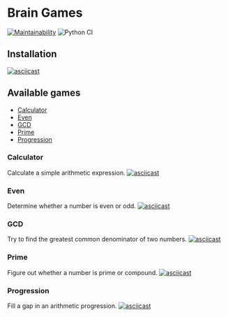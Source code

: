 # Brain Games

[![Maintainability](https://api.codeclimate.com/v1/badges/49a4a81a5cd353407533/maintainability)](https://codeclimate.com/github/vetalpaprotsky/brain-games/maintainability)
![Python CI](https://github.com/vetalpaprotsky/brain-games/workflows/Python%20CI/badge.svg)

## Installation
[![asciicast](https://asciinema.org/a/O6ESbaJR1hTTSIIFJG3jF190Q.svg)](https://asciinema.org/a/O6ESbaJR1hTTSIIFJG3jF190Q)

## Available games
- [Calculator](#calculator)
- [Even](#even)
- [GCD](#gcd)
- [Prime](#prime)
- [Progression](#progression)

### Calculator
<a name="calculator"></a>
Calculate a simple arithmetic expression.
[![asciicast](https://asciinema.org/a/qyvyfYPyj9hwHctQGvLUTMLv4.svg)](https://asciinema.org/a/qyvyfYPyj9hwHctQGvLUTMLv4)

### Even
<a name="even"></a>
Determine whether a number is even or odd.
[![asciicast](https://asciinema.org/a/JS2uW7hURfIP2oNQqu5cZBsb7.svg)](https://asciinema.org/a/JS2uW7hURfIP2oNQqu5cZBsb7)

### GCD
<a name="gcd"></a>
Try to find the greatest common denominator of two numbers.
[![asciicast](https://asciinema.org/a/7U9GR0XTC1hqwK9DIy0SRmYg9.svg)](https://asciinema.org/a/7U9GR0XTC1hqwK9DIy0SRmYg9)

### Prime
<a name="prime"></a>
Figure out whether a number is prime or compound.
[![asciicast](https://asciinema.org/a/t6ZrO99xKpvBRrsZ4htHBfWet.svg)](https://asciinema.org/a/t6ZrO99xKpvBRrsZ4htHBfWet)

### Progression
<a name="progression"></a>
Fill a gap in an arithmetic progression.
[![asciicast](https://asciinema.org/a/Hamj30tuqbHJDdNpBEGBVa4W5.svg)](https://asciinema.org/a/Hamj30tuqbHJDdNpBEGBVa4W5)
